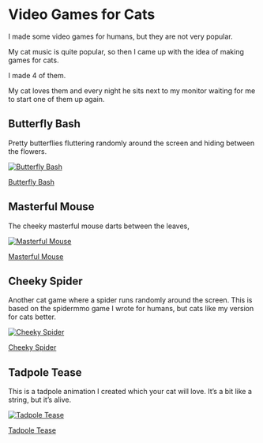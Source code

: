 # Video Games for Cats

I made some video games for humans, but they are not very popular. 

My cat music is quite popular, so then I came up with the idea of making games for cats. 

I made 4 of them. 

My cat loves them and every night he sits next to my monitor waiting for me to start one of them up again.

## Butterfly Bash

Pretty butterflies fluttering randomly around the screen and hiding between the flowers.

[![Butterfly Bash](https://img.youtube.com/vi/ZWDh3puN7W0/0.jpg)](https://www.youtube.com/watch?v=ZWDh3puN7W0)

[Butterfly Bash](https://www.youtube.com/watch?v=ZWDh3puN7W0)

## Masterful Mouse

The cheeky masterful mouse darts between the leaves,

[![Masterful Mouse](https://img.youtube.com/vi/5pFgSIi44_4/0.jpg)](https://www.youtube.com/watch?v=5pFgSIi44_4)

[Masterful Mouse](https://www.youtube.com/watch?v=5pFgSIi44_4)

## Cheeky Spider

Another cat game where a spider runs randomly around the screen. This is based on the spidermmo game I wrote for humans, but cats like my version for cats better.

[![Cheeky Spider](https://img.youtube.com/vi/KNYJ8dcxGoo/0.jpg)](https://www.youtube.com/watch?v=KNYJ8dcxGoo)

[Cheeky Spider](https://www.youtube.com/watch?v=KNYJ8dcxGoo)

## Tadpole Tease

This is a tadpole animation I created which your cat will love. It’s a bit like a string, but it’s alive.

[![Tadpole Tease](https://img.youtube.com/vi/Krma-n0i-ag/0.jpg)](https://www.youtube.com/watch?v=Krma-n0i-ag)

[Tadpole Tease](https://www.youtube.com/watch?v=Krma-n0i-ag)

